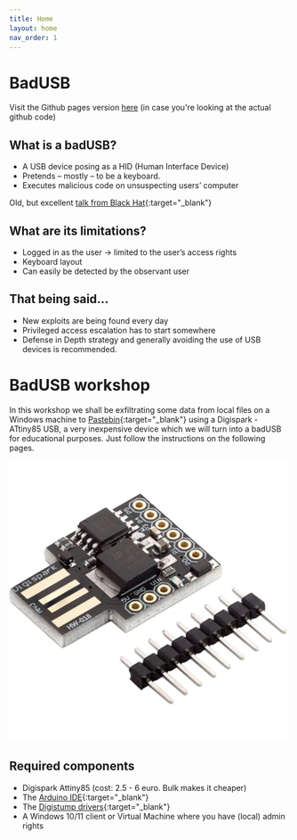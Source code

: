 ```yaml
---
title: Home
layout: home
nav_order: 1
---
```

# BadUSB
Visit the Github pages version [here](https://kenvb.github.io/badusb/) (in case you're looking at the actual github code)
## What is a badUSB?

- A USB device posing as a HID (Human Interface Device)
- Pretends – mostly – to be a keyboard.
- Executes malicious code on unsuspecting users’ computer

Old, but excellent [talk from Black Hat](https://www.youtube.com/watch?v=nuruzFqMgIw){:target="_blank"}

## What are its limitations?

- Logged in as the user -> limited to the user’s access rights
- Keyboard layout
- Can easily be detected by the observant user

## That being said...

- New exploits are being found every day
- Privileged access escalation has to start somewhere
- Defense in Depth strategy and generally avoiding the use of USB devices is recommended.

# BadUSB workshop

In this workshop we shall be exfiltrating some data from local files on a Windows machine to [Pastebin](https://pastebin.com/){:target="_blank"} using a Digispark - ATtiny85 USB, a very inexpensive device which we will turn into a badUSB for educational purposes. Just follow the instructions on the following pages.

 ![Attiny85](/images/attiny85.png "Image of an Attiny85")

## Required components
-  Digispark Attiny85 (cost: 2.5 - 6 euro. Bulk makes it cheaper)
-  The [Arduino IDE](https://www.arduino.cc/en/software){:target="_blank"}
-  The [Digistump drivers](https://github.com/digistump/DigistumpArduino/releases/download/1.6.7/Digistump.Drivers.zip){:target="_blank"}
-  A Windows 10/11 client or Virtual Machine where you have (local) admin rights

